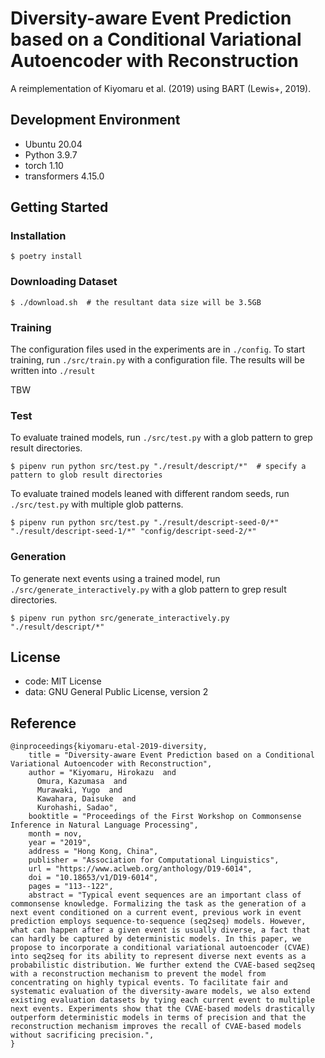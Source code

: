 # Diversity-aware Event Prediction based on a Conditional Variational Autoencoder with Reconstruction

A reimplementation of Kiyomaru et al. (2019) using BART (Lewis+, 2019).

## Development Environment

- Ubuntu 20.04
- Python 3.9.7
- torch 1.10
- transformers 4.15.0

## Getting Started

### Installation

```
$ poetry install
```

### Downloading Dataset

```
$ ./download.sh  # the resultant data size will be 3.5GB
```

### Training

The configuration files used in the experiments are in `./config`.
To start training, run `./src/train.py` with a configuration file.
The results will be written into `./result`

TBW

### Test

To evaluate trained models, run `./src/test.py` with a glob pattern to grep result directories.

```
$ pipenv run python src/test.py "./result/descript/*"  # specify a pattern to glob result directories
```

To evaluate trained models leaned with different random seeds, run `./src/test.py` with multiple glob patterns.

```
$ pipenv run python src/test.py "./result/descript-seed-0/*" "./result/descript-seed-1/*" "config/descript-seed-2/*"
```

### Generation

To generate next events using a trained model, run `./src/generate_interactively.py` with a glob pattern to grep result directories.

```
$ pipenv run python src/generate_interactively.py "./result/descript/*"
```

## License

- code: MIT License
- data: GNU General Public License, version 2

## Reference

```
@inproceedings{kiyomaru-etal-2019-diversity,
    title = "Diversity-aware Event Prediction based on a Conditional Variational Autoencoder with Reconstruction",
    author = "Kiyomaru, Hirokazu  and
      Omura, Kazumasa  and
      Murawaki, Yugo  and
      Kawahara, Daisuke  and
      Kurohashi, Sadao",
    booktitle = "Proceedings of the First Workshop on Commonsense Inference in Natural Language Processing",
    month = nov,
    year = "2019",
    address = "Hong Kong, China",
    publisher = "Association for Computational Linguistics",
    url = "https://www.aclweb.org/anthology/D19-6014",
    doi = "10.18653/v1/D19-6014",
    pages = "113--122",
    abstract = "Typical event sequences are an important class of commonsense knowledge. Formalizing the task as the generation of a next event conditioned on a current event, previous work in event prediction employs sequence-to-sequence (seq2seq) models. However, what can happen after a given event is usually diverse, a fact that can hardly be captured by deterministic models. In this paper, we propose to incorporate a conditional variational autoencoder (CVAE) into seq2seq for its ability to represent diverse next events as a probabilistic distribution. We further extend the CVAE-based seq2seq with a reconstruction mechanism to prevent the model from concentrating on highly typical events. To facilitate fair and systematic evaluation of the diversity-aware models, we also extend existing evaluation datasets by tying each current event to multiple next events. Experiments show that the CVAE-based models drastically outperform deterministic models in terms of precision and that the reconstruction mechanism improves the recall of CVAE-based models without sacrificing precision.",
}
```
